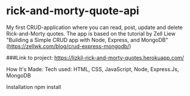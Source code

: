 # rick-and-morty-quote-api

My first CRUD-application where you can read, post, update and delete Rick-and-Morty quotes. The app is based on the tutorial by Zell Liew 
"Building a Simple CRUD app with Node, Express, and MongoDB" (https://zellwk.com/blog/crud-express-mongodb/)

###Link to project: https://lizkil-rick-and-morty-quotes.herokuapp.com/

How It's Made:
Tech used: HTML, CSS, JavaScript, Node, Express.Js, MongoDB

Installation
npm install
